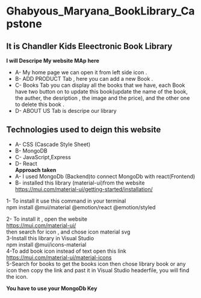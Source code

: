 # Ghabyous_Maryana_BookLibrary_Capstone<br>
## It is Chandler Kids Eleectronic Book Library<br>
__I will Descripe My website MAp here__<br>
* A- My home page we can open it from left side icon .<br>
* B- ADD PRODUCT Tab , here you can add a new Book .<br>
* C- Books Tab you can display all the books that we have, each Book have two button on to update this book(update the name of the book, the auther, the desription , the image and the price), and the other one to delete this book .<br>
* D- ABOUT US Tab  is descripe our library<br>
## Technologies used to deign this website<br>
* A- CSS (Cascade Style Sheet)<br>
* B- MongoDB<br>
* C- JavaScript,Express<br>
* D- React <br>
__Approach taken__<br>
* A- I used MongoDb (Backend)to connect MongoDb with react(Frontend)<br>
* B-  installed  this library (material-ui)from the website <br>
https://mui.com/material-ui/getting-started/installation/<br>

1- To install it use this command in your terminal <br>
npm install @mui/material @emotion/react @emotion/styled<br>

2- To install it , open the website<br>
https://mui.com/material-ui/<br>
then search for icon , and chose icon material svg<br>
3-Install this library in Visual Studio<br>
npm install @mui/icons-material<br>
4-To add book icon instead of text open this link <br>
https://mui.com/material-ui/material-icons<br>
5-Search for books to get the books icon then chose library book or any icon then copy the link and past it in Visual Studio headerfile, you will find the icon.<br>

__You have to use your MongoDb Key__
<br>


